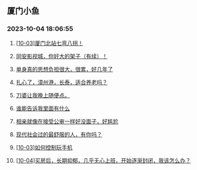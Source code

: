 ## 厦门小鱼 
### 2023-10-04 18:06:55

1. [[10-03]厦门北站七弯八拐！](http://bbs.xmfish.com/read-htm-tid-18082590.html)

2. [同安影视城，你好大的架子（有续）！](http://bbs.xmfish.com/read-htm-tid-18082577.html)

3. [单身真的思想负担很大，很累，好几年了](http://bbs.xmfish.com/read-htm-tid-18082589.html)

4. [扎心了，漳州港，长泰，适合养老吗？](http://bbs.xmfish.com/read-htm-tid-18082595.html)

5. [刀婆让我晚上随便点。](http://bbs.xmfish.com/read-htm-tid-18082572.html)

6. [谁能告诉我里面有什么](http://bbs.xmfish.com/read-htm-tid-18082551.html)

7. [相亲就像在接受公审一样好没面子，好尴尬](http://bbs.xmfish.com/read-htm-tid-18082625.html)

8. [现代社会过的最舒服的人，有你吗？](http://bbs.xmfish.com/read-htm-tid-18082598.html)

9. [[10-03]如何控制玩手机](http://bbs.xmfish.com/read-htm-tid-18082580.html)

10. [[10-04]买房后，长期抑郁，几乎无心上班，开始逐渐封闭，我该怎么办？](http://bbs.xmfish.com/read-htm-tid-18082685.html)

